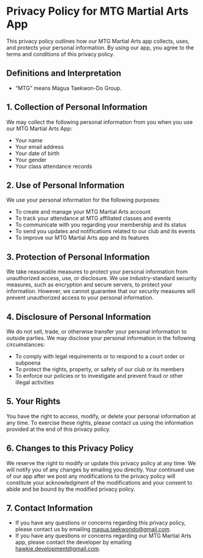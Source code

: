 # Privacy Policy for MTG Martial Arts App

This privacy policy outlines how our MTG Martial Arts app collects, uses, and protects your personal information. By using our app, you agree to the terms and conditions of this privacy policy.

## Definitions and Interpretation

- “MTG” means Magua Taekwon-Do Group.

## 1. Collection of Personal Information
We may collect the following personal information from you when you use our MTG Martial Arts App:

- Your name
- Your email address
- Your date of birth
- Your gender
- Your class attendance records

## 2. Use of Personal Information
We use your personal information for the following purposes:

- To create and manage your MTG Martial Arts account
- To track your attendance at MTG affiliated classes and events
- To communicate with you regarding your membership and its status
- To send you updates and notifications related to our club and its events
- To improve our MTG Martial Arts app and its features

## 3. Protection of Personal Information
We take reasonable measures to protect your personal information from unauthorized access, use, or disclosure. We use industry-standard security measures, such as encryption and secure servers, to protect your information. However, we cannot guarantee that our security measures will prevent unauthorized access to your personal information.

## 4. Disclosure of Personal Information
We do not sell, trade, or otherwise transfer your personal information to outside parties. We may disclose your personal information in the following circumstances:

- To comply with legal requirements or to respond to a court order or subpoena
- To protect the rights, property, or safety of our club or its members
- To enforce our policies or to investigate and prevent fraud or other illegal activities

## 5. Your Rights
You have the right to access, modify, or delete your personal information at any time. To exercise these rights, please contact us using the information provided at the end of this privacy policy.

## 6. Changes to this Privacy Policy
We reserve the right to modify or update this privacy policy at any time. We will notify you of any changes by emailing you directly. Your continued use of our app after we post any modifications to the privacy policy will constitute your acknowledgment of the modifications and your consent to abide and be bound by the modified privacy policy.

## 7. Contact Information
- If you have any questions or concerns regarding this privacy policy, please contact us by emailing [magua.taekwondo@gmail.com](mailto:magua.taekwondo@gmail.com).
- If you have any questions or concerns regarding our MTG Martial Arts app, please contact the developer by emailing [hawkie.development@gmail.com](mailto:hawkie.development@gmail.com).
